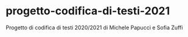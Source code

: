 # progetto-codifica-di-testi-2021
Progetto di codifica di testi 2020/2021 di Michele Papucci e Sofia Zuffi
